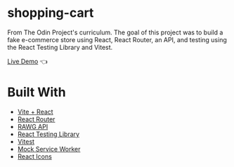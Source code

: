 # shopping-cart

From The Odin Project's curriculum. The goal of this project was to build a fake e-commerce store using React, React Router, an API, and testing using the React Testing Library and Vitest.

[Live Demo](https://game-vault-shopping-cart.netlify.app/) :point_left:

# Built With

- [Vite + React](https://vitejs.dev/)
- [React Router](https://reactrouter.com/en/main)
- [RAWG API](https://rawg.io/apidocs)
- [React Testing Library](https://testing-library.com/docs/react-testing-library/intro/)
- [Vitest](https://vitest.dev/)
- [Mock Service Worker](https://mswjs.io/)
- [React Icons](https://react-icons.github.io/react-icons/)
